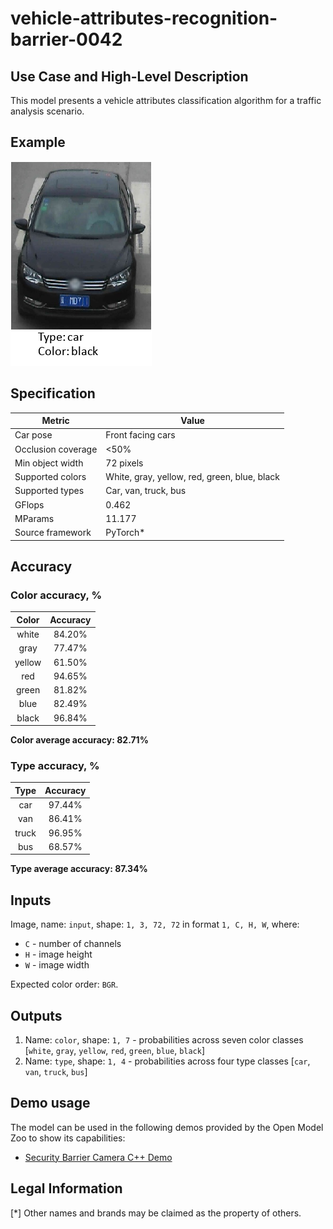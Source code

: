 # vehicle-attributes-recognition-barrier-0042

## Use Case and High-Level Description

This model presents a vehicle attributes classification algorithm for a traffic analysis scenario.

## Example

![](./assets/vehicle-attributes-recognition-barrier-0042-1.png)

## Specification

| Metric                | Value                                        |
|-----------------------|----------------------------------------------|
| Car pose              | Front facing cars                            |
| Occlusion coverage    | <50%                                         |
| Min object width      | 72 pixels                                    |
| Supported colors      | White, gray, yellow, red, green, blue, black |
| Supported types       | Car, van, truck, bus                         |
| GFlops                | 0.462                                        |
| MParams               | 11.177                                       |
| Source framework      | PyTorch\*                                    |

## Accuracy

### Color accuracy, %

| Color    | Accuracy   |
|:--------:|:----------:|
| white    | 84.20%     |
| gray     | 77.47%     |
| yellow   | 61.50%     |
| red      | 94.65%     |
| green    | 81.82%     |
| blue     | 82.49%     |
| black    | 96.84%     |

**Color average accuracy: 82.71%**

### Type accuracy, %

| Type  | Accuracy |
|:-----:|:--------:|
| car   | 97.44%   |
| van   | 86.41%   |
| truck | 96.95%   |
| bus   | 68.57%   |

**Type average accuracy: 87.34%**

## Inputs

Image, name: `input`, shape: `1, 3, 72, 72` in format `1, C, H, W`, where:

- `C` - number of channels
- `H` - image height
- `W` - image width

Expected color order: `BGR`.

## Outputs

1.	Name: `color`, shape: `1, 7` - probabilities across seven color classes
    [`white`, `gray`, `yellow`, `red`, `green`, `blue`, `black`]
2.	Name: `type`, shape: `1, 4` - probabilities across four type classes
    [`car`, `van`, `truck`, `bus`]

## Demo usage

The model can be used in the following demos provided by the Open Model Zoo to show its capabilities:

* [Security Barrier Camera C++ Demo](../../../demos/security_barrier_camera_demo/cpp/README.md)

## Legal Information
[\*] Other names and brands may be claimed as the property of others.
